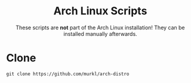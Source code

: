 <div align="center">
  <h1>Arch Linux Scripts</h1>
  <p>These scripts are <b>not</b> part of the Arch Linux installation! They can be installed manually afterwards.</p>
</div>

# Clone

```
git clone https://github.com/murkl/arch-distro
```
